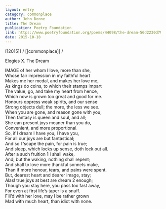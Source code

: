 ```yaml
---
layout: entry
category: commonplace
author: John Donne
title: The Dream
publication: Poetry Foundation
link: https://www.poetryfoundation.org/poems/44098/the-dream-56d2230d79f0b
date: 2015-10-18
---
```


[[2015]] / [[commonplace]] / 

Elegies
X. The Dream

IMAGE of her whom I love, more than she,
<br>Whose fair impression in my faithful heart
<br>Makes me her medal, and makes her love me,
<br>As kings do coins, to which their stamps impart
<br>The value; go, and take my heart from hence,
<br>Which now is grown too great and good for me.
<br>Honours oppress weak spirits, and our sense
<br>Strong objects dull; the more, the less we see.
<br>When you are gone, and reason gone with you,
<br>Then fantasy is queen and soul, and all;
<br>She can present joys meaner than you do,
<br>Convenient, and more proportional.
<br>So, if I dream I have you, I have you,
<br>For all our joys are but fantastical;
<br>And so I ’scape the pain, for pain is true;
<br>And sleep, which locks up sense, doth lock out all.
<br>After a such fruition 1 I shall wake,
<br>And, but the waking, nothing shall repent;
<br>And shall to love more thankful sonnets make,
<br>Than if more honour, tears, and pains were spent.
<br>But, dearest heart and dearer image, stay;
<br>Alas! true joys at best are dream 2 enough;
<br>Though you stay here, you pass too fast away,
<br>For even at first life’s taper is a snuff.
<br>Fill’d with her love, may I be rather grown
<br>Mad with much heart, than idiot with none.

